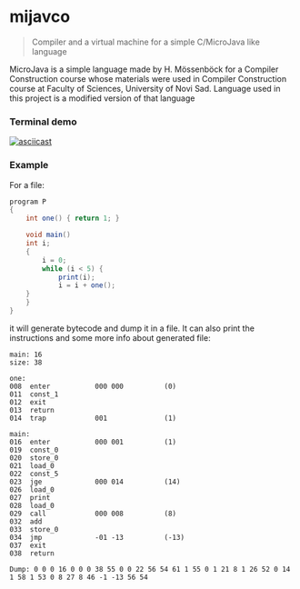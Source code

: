 # mijavco
 
> Compiler and a virtual machine for a simple C/MicroJava like language

MicroJava is a simple language made by H. Mössenböck
for a Compiler Construction course whose materials were used in
Compiler Construction course at Faculty of Sciences, University of Novi Sad.
Language used in this project is a modified version of that language

### Terminal demo

[![asciicast](https://asciinema.org/a/553991.svg)](https://asciinema.org/a/553991)

### Example
For a file:
```java
program P
{
    int one() { return 1; }

    void main()
	int i;
    {
        i = 0;
        while (i < 5) {
            print(i);
            i = i + one();
	}
    }
}
```
it will generate bytecode and dump it in a file. It can also print the instructions
and some more info about generated file:

```
main: 16
size: 38

one:
008  enter           000 000          (0)
011  const_1         
012  exit            
013  return          
014  trap            001              (1)

main:
016  enter           000 001          (1)
019  const_0         
020  store_0         
021  load_0          
022  const_5         
023  jge             000 014          (14)
026  load_0          
027  print           
028  load_0          
029  call            000 008          (8)
032  add             
033  store_0         
034  jmp             -01 -13          (-13)
037  exit            
038  return          

Dump: 0 0 0 16 0 0 0 38 55 0 0 22 56 54 61 1 55 0 1 21 8 1 26 52 0 14 1 58 1 53 0 8 27 8 46 -1 -13 56 54 
```

